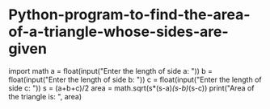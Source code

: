 # Python-program-to-find-the-area-of-a-triangle-whose-sides-are-given
import math
a = float(input("Enter the length of side a: "))
b = float(input("Enter the length of side b: "))
c = float(input("Enter the length of side c: "))
s = (a+b+c)/2
area = math.sqrt(s*(s-a)*(s-b)*(s-c))
print("Area of the triangle is: ", area)
